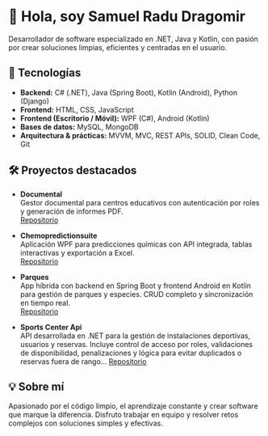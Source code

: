 # 👋 Hola, soy Samuel Radu Dragomir

Desarrollador de software especializado en .NET, Java y Kotlin, con pasión por crear soluciones limpias, eficientes y centradas en el usuario.

## 🚀 Tecnologías

- **Backend:** C# (.NET), Java (Spring Boot), Kotlin (Android), Python (Django)
- **Frontend:** HTML, CSS, JavaScript
- **Frontend (Escritorio / Móvil):** WPF (C#), Android (Kotlin)
- **Bases de datos:** MySQL, MongoDB  
- **Arquitectura & prácticas:** MVVM, MVC, REST APIs, SOLID, Clean Code, Git

## 🛠 Proyectos destacados

- **Documental**  
  Gestor documental para centros educativos con autenticación por roles y generación de informes PDF.  
  [Repositorio](https://github.com/Nolagplss/ProyectoGestionDocumental)
  
- **Chemopredictionsuite**  
  Aplicación WPF para predicciones químicas con API integrada, tablas interactivas y exportación a Excel.  
  [Repositorio](https://github.com/Nolagplss/ChemoPredictionSuite/)

- **Parques**  
  App híbrida con backend en Spring Boot y frontend Android en Kotlin para gestión de parques y especies. CRUD completo y sincronización en tiempo real.  
  [Repositorio](https://github.com/Nolagplss/ProyectoParquesSpring.git)

- **Sports Center Api**  
  API desarrollada en .NET para la gestión de instalaciones deportivas, usuarios y reservas. Incluye control de acceso por roles, validaciones de disponibilidad, penalizaciones y lógica para evitar duplicados o reservas fuera de rango...
  [Repositorio](https://github.com/Nolagplss/ProyectoSports.git)

## 💡 Sobre mí

Apasionado por el código limpio, el aprendizaje constante y crear software que marque la diferencia. Disfruto trabajar en equipo y resolver retos complejos con soluciones simples y efectivas.

